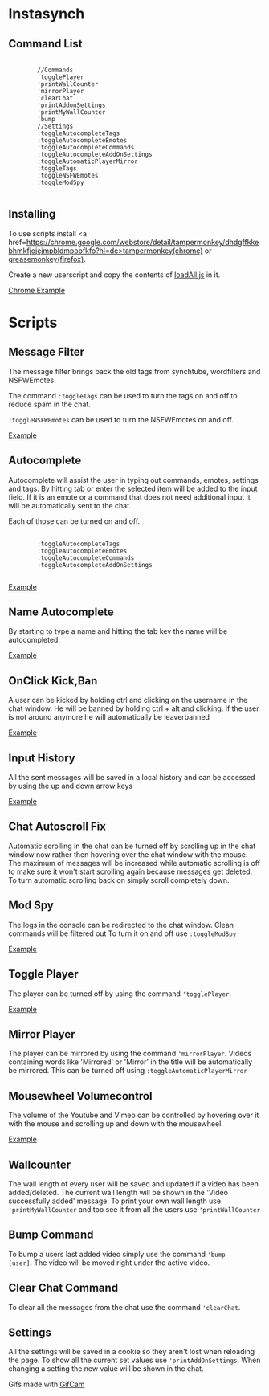 Instasynch
==========


Command List
------------

<pre>
	<code>
		//Commands
		'togglePlayer
		'printWallCounter
		'mirrorPlayer
		'clearChat
		'printAddonSettings
		'printMyWallCounter
		'bump
		//Settings
		:toggleAutocompleteTags
		:toggleAutocompleteEmotes
		:toggleAutocompleteCommands
		:toggleAutocompleteAddOnSettings
		:toggleAutomaticPlayerMirror
		:toggleTags
		:toggleNSFWEmotes
		:toggleModSpy
	</code>
</pre>


Installing
----------

To use scripts install <a href=https://chrome.google.com/webstore/detail/tampermonkey/dhdgffkkebhmkfjojejmpbldmpobfkfo?hl=de>tampermonkey(chrome)</a> or <a href="https://addons.mozilla.org/de/firefox/addon/greasemonkey/">greasemonkey(firefox)</a>.

Create a new userscript and copy the contents of <a href="https://github.com/Bibbytube/Instasynch/blob/master/loadAll.js">loadAll.js</a> in it.

<a href="/install.gif">Chrome Example</a>


Scripts
=======

Message Filter
--------------

The message filter brings back the old tags from synchtube, wordfilters and NSFWEmotes.

The command <code>:toggleTags</code> can be used to turn the tags on and off to reduce spam in the chat.

<code>:toggleNSFWEmotes</code> can be used to turn the NSFWEmotes on and off.

<a href="/Chat Additions/Messagefilter/messagefilterexample.gif">Example</a>


Autocomplete
------------

Autocomplete will assist the user in typing out commands, emotes, settings and tags.
By hitting tab or enter the selected item will be added to the input field. 
If it is an emote or a command that does not need additional input it will be automatically sent to the chat.

Each of those can be turned on and off.
<pre>
	<code>
		:toggleAutocompleteTags
		:toggleAutocompleteEmotes
		:toggleAutocompleteCommands
		:toggleAutocompleteAddOnSettings
	</code>
</pre>

<a href="Chat Additions/Autocomplete/autocompleteexample.gif">Example</a>


Name Autocomplete
-----------------

By starting to type a name and hitting the tab key the name will be autocompleted.

<a href="Chat Additions/Name Autocomplete/nameautocompleteexample.gif">Example</a>


OnClick Kick,Ban
----------------

A user can be kicked by holding ctrl and clicking on the username in the chat window.
He will be banned by holding ctrl + alt and clicking. If the user is not around anymore he will automatically be leaverbanned

<a href="Chat Additions/OnClickKickBan/onclickkickbanexample.gif">Example</a>


Input History
-------------

All the sent messages will be saved in a local history and can be accessed by using the up and down arrow keys

<a href="Chat Additions/Input History/inputhistoryexample.gif">Example</a>


Chat Autoscroll Fix
-------------------

Automatic scrolling in the chat can be turned off by scrolling up in the chat window now rather then hovering over the chat window with the mouse.
The maximum of messages will be increased while automatic scrolling is off to make sure it won't start scrolling again because messages get deleted.
To turn automatic scrolling back on simply scroll completely down.


Mod Spy
-------

The logs in the console can be redirected to the chat window. Clean commands will be filtered out
To turn it on and off use <code>:toggleModSpy</code>

<a href="Chat Additions/ModSpy/modspyexample.gif">Example</a>


Toggle Player
-------------

The player can be turned off by using the command <code>'togglePlayer</code>.

<a href="Player Additions/Toggle Player/toggleplayerexample.gif" >Example</a>


Mirror Player
-------------

The player can be mirrored by using the command <code>'mirrorPlayer</code>.
Videos containing words like 'Mirrored' or 'Mirror' in the title will be automatically be mirrored.
This can be turned off using <code>:toggleAutomaticPlayerMirror</code>


Mousewheel Volumecontrol
------------------------

The volume of the Youtube and Vimeo can be controlled by hovering over it with the mouse and scrolling up and down with the mousewheel.

<a href="Player Additions/Mousewheel Volumecontrol/mousewheelvolumecontrolexample.gif" >Example</a>


Wallcounter
-----------

The wall length of every user will be saved and updated if a video has been added/deleted.
The current wall length will be shown in the 'Video successfully added' message.
To print your own wall length use <code>'printMyWallCounter</code> and too see it from all the users use <code>'printWallCounter</code>


Bump Command
------------

To bump a users last added video simply use the command <code>'bump [user]</code>.
The video will be moved right under the active video.


Clear Chat Command
------------

To clear all the messages from the chat use the command <code>'clearChat</code>.


Settings
--------

All the settings will be saved in a cookie so they aren't lost when reloading the page.
To show all the current set values use <code>'printAddOnSettings</code>.
When changing a setting the new value will be shown in the chat.




Gifs made with <a href="http://blog.bahraniapps.com/?page_id=21">GifCam</a>


